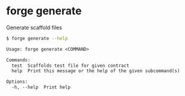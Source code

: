 # forge generate

Generate scaffold files

```bash
$ forge generate --help
```

```txt
Usage: forge generate <COMMAND>

Commands:
  test  Scaffolds test file for given contract
  help  Print this message or the help of the given subcommand(s)

Options:
  -h, --help  Print help
```